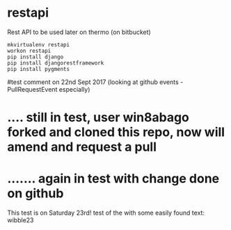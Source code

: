 # restapi
Rest API to be used later on thermo (on bitbucket)


    mkvirtualenv restapi
    workon restapi
    pip install django
    pip install djangorestframework
    pip install pygments

#test comment on 22nd Sept 2017 (looking at github events -PullRequestEvent especially)
# .... still in test, user win8abago forked and cloned this repo, now will amend and request a pull
# ....... again in test with change done on github

This test is on Saturday 23rd! test of the with some easily found text: wibble23

